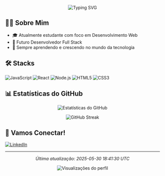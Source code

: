 <!-- Header -->
<p align="center">
  <img src="https://readme-typing-svg.herokuapp.com?font=Fira+Code&pause=1000&color=2196F3&center=true&vCenter=true&width=435&lines=Ol%C3%A1%2C+eu+sou+Pedro+Vogado+%F0%9F%91%8B;Desenvolvedor+Full+Stack+em+forma%C3%A7%C3%A3o;Entusiasta+de+JavaScript" alt="Typing SVG" />
</p>

## 👨‍💻 Sobre Mim

- 🎓 Atualmente estudante com foco em Desenvolvimento Web
- 🚀 Futuro Desenvolvedor Full Stack
- 🌱 Sempre aprendendo e crescendo no mundo da tecnologia

## 🛠️ Stacks

![JavaScript](https://img.shields.io/badge/-JavaScript-F7DF1E?style=flat-square&logo=javascript&logoColor=black)
![React](https://img.shields.io/badge/-React-61DAFB?style=flat-square&logo=react&logoColor=black)
![Node.js](https://img.shields.io/badge/-Node.js-339933?style=flat-square&logo=node.js&logoColor=white)
![HTML5](https://img.shields.io/badge/-HTML5-E34F26?style=flat-square&logo=html5&logoColor=white)
![CSS3](https://img.shields.io/badge/-CSS3-1572B6?style=flat-square&logo=css3&logoColor=white)

## 📊 Estatísticas do GitHub

<p align="center">
  <img src="https://github-readme-stats.vercel.app/api?username=pedro18x&show_icons=true&theme=react&locale=pt-br" alt="Estatísticas do GitHub" />
</p>

<p align="center">
  <img src="https://github-readme-streak-stats.herokuapp.com/?user=pedro18x&theme=react&locale=pt-br" alt="GitHub Streak" />
</p>

## 🤝 Vamos Conectar!

[![LinkedIn](https://img.shields.io/badge/-LinkedIn-0077B5?style=flat-square&logo=linkedin&logoColor=white)](https://linkedin.com/in/pedroernestovogado)

---
<p align="center">
  <i>Última atualização: 2025-05-30 18:41:30 UTC</i>
</p>

<p align="center">
  <img src="https://komarev.com/ghpvc/?username=pedro18x&color=blue&style=flat-square" alt="Visualizações do perfil" />
</p>
